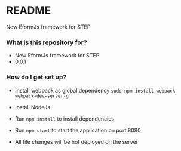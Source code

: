 # README #

New EformJs framework for STEP
### What is this repository for? ###

* New EformJs framework for STEP
* 0.0.1

### How do I get set up? ###

* Install webpack as global dependency
`sudo npm install webpack webpack-dev-server-g`

* Install NodeJs
* Run `npm install` to install dependencies
* Run `npm start` to start the application on port 8080
* All file changes will be hot deployed on the server